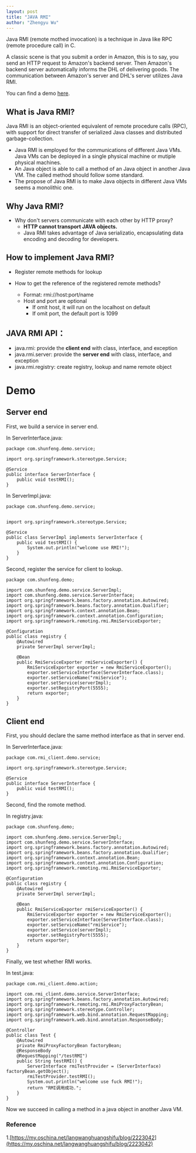 ```yaml
---
layout: post
title: "JAVA RMI"
author: "Zhengyu Wu"
---
```


Java RMI (remote mothed invocation) is a technique in Java like RPC (remote procedure call) in C.

A classic scene is that you submit a order in Amazon, this is to say, you send an HTTP request to Amazon's backend server. Then Amazon's backend server automatically informs the DHL of delivering goods. The communication between Amazon's server and DHL's server utilizes Java RMI.

You can find a demo [here](https://github.com/GEORGE5961/Java-RMI).


## What is Java RMI?

Java RMI is an object-oriented equivalent of remote procedure calls (RPC), with support for direct transfer of serialized Java classes and distributed garbage-collection.

* Java RMI is employed for the communications of different Java VMs. Java VMs can be deployed in a single physical machine or mutiple physical machines. 
* An Java object is able to call a method of an Java object in another Java VM. The called method should follow some standard.
* The propose of Java RMI is to make Java objects in different Java VMs seems a monolithic one.

## Why Java RMI?

* Why don't servers communicate with each other by HTTP proxy?
    *  **HTTP cannot transport JAVA objects.**
    *  Java RMI takes advantage of Java serializatio, encapsulating data encoding and decoding for developers.
    

## How to implement Java RMI?

* Register remote methods for lookup
    

* How to get the reference of the registered remote methods?
    * Format: rmi://host:port/name
    * Host and port are optional
        * If omit host, it will run on the localhost on default
        * If omit port, the default port is 1099
    	   
## JAVA RMI API：

* java.rmi: provide the **client end** with class, interface, and exception
* java.rmi.server: provide the **server end** with class, interface, and exception
* java.rmi.registry: create registry, lookup and name remote object
	

# Demo

## Server end

First, we build a service in server end.

In ServerInterface.java:

```
package com.shunfeng.demo.service;

import org.springframework.stereotype.Service;

@Service
public interface ServerInterface {
    public void testRMI();
}
```

In ServerImpl.java:

```
package com.shunfeng.demo.service;


import org.springframework.stereotype.Service;

@Service
public class ServerImpl implements ServerInterface {
    public void testRMI() {
        System.out.println("welcome use RMI!");
    }
}
```

Second, register the service for client to lookup.

```
package com.shunfeng.demo;

import com.shunfeng.demo.service.ServerImpl;
import com.shunfeng.demo.service.ServerInterface;
import org.springframework.beans.factory.annotation.Autowired;
import org.springframework.beans.factory.annotation.Qualifier;
import org.springframework.context.annotation.Bean;
import org.springframework.context.annotation.Configuration;
import org.springframework.remoting.rmi.RmiServiceExporter;

@Configuration
public class registry {
    @Autowired
    private ServerImpl serverImpl;

    @Bean
    public RmiServiceExporter rmiServiceExporter() {
        RmiServiceExporter exporter = new RmiServiceExporter();
        exporter.setServiceInterface(ServerInterface.class);
        exporter.setServiceName("rmiService");
        exporter.setService(serverImpl);
        exporter.setRegistryPort(5555);
        return exporter;
    }
}
```

## Client end

First, you should declare the same method interface as that in server end.

In ServerInterface.java:

```
package com.rmi_client.demo.service;

import org.springframework.stereotype.Service;

@Service
public interface ServerInterface {
    public void testRMI();
}
```

Second, find the romote method.

In registry.java:

```
package com.shunfeng.demo;

import com.shunfeng.demo.service.ServerImpl;
import com.shunfeng.demo.service.ServerInterface;
import org.springframework.beans.factory.annotation.Autowired;
import org.springframework.beans.factory.annotation.Qualifier;
import org.springframework.context.annotation.Bean;
import org.springframework.context.annotation.Configuration;
import org.springframework.remoting.rmi.RmiServiceExporter;

@Configuration
public class registry {
    @Autowired
    private ServerImpl serverImpl;

    @Bean
    public RmiServiceExporter rmiServiceExporter() {
        RmiServiceExporter exporter = new RmiServiceExporter();
        exporter.setServiceInterface(ServerInterface.class);
        exporter.setServiceName("rmiService");
        exporter.setService(serverImpl);
        exporter.setRegistryPort(5555);
        return exporter;
    }
}
```

Finally, we test whether RMI works.

In test.java:

```
package com.rmi_client.demo.action;

import com.rmi_client.demo.service.ServerInterface;
import org.springframework.beans.factory.annotation.Autowired;
import org.springframework.remoting.rmi.RmiProxyFactoryBean;
import org.springframework.stereotype.Controller;
import org.springframework.web.bind.annotation.RequestMapping;
import org.springframework.web.bind.annotation.ResponseBody;

@Controller
public class Test {
    @Autowired
    private RmiProxyFactoryBean factoryBean;
    @ResponseBody
    @RequestMapping("/testRMI")
    public String testRMI() {
        ServerInterface rmiTestProvider = (ServerInterface) factoryBean.getObject();
        rmiTestProvider.testRMI();
        System.out.println("welcome use fuck RMI!");
        return "RMI调用成功.";
    }
}
```

Now we succeed in calling a method in a java object in another Java VM.


### Reference

1.[https://my.oschina.net/langwanghuangshifu/blog/2223042](https://my.oschina.net/langwanghuangshifu/blog/2223042)
















